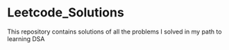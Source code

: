 # Leetcode_Solutions
This repository contains solutions of all the problems I solved in my path to learning DSA

